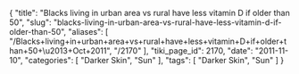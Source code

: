 {
    "title": "Blacks living in urban area vs rural have less vitamin D if older than 50",
    "slug": "blacks-living-in-urban-area-vs-rural-have-less-vitamin-d-if-older-than-50",
    "aliases": [
        "/Blacks+living+in+urban+area+vs+rural+have+less+vitamin+D+if+older+than+50+\u2013+Oct+2011",
        "/2170"
    ],
    "tiki_page_id": 2170,
    "date": "2011-11-10",
    "categories": [
        "Darker Skin",
        "Sun"
    ],
    "tags": [
        "Darker Skin",
        "Sun"
    ]
}